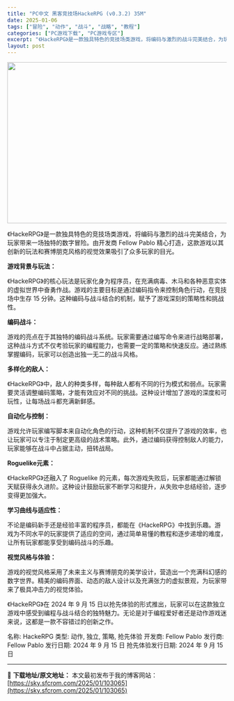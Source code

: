 ```yaml
---
title: "PC中文 黑客竞技场HackeRPG (v0.3.2) 35M"
date: 2025-01-06
tags: ["冒险", "动作", "战斗", "战略", "教程"]
categories: ["PC游戏下载", "PC游戏专区"]
excerpt: "《HackeRPG》是一款独具特色的竞技场类游戏，将编码与激烈的战斗完美结合，为玩家带来一场独特的数字冒险。由开发商 Fellow Pablo 精心打造，这款游戏以其创新的玩法和赛博朋克风格的视觉效果吸引了众多玩家的目光。 游戏背景与玩法： 《HackeRPG》的核心玩法是玩家化身为程序员，在充满病&hellip;"
layout: post
---
```


<img class="aligncenter size-full wp-image-103066" src="https://sky.sfcrom.com/wp-content/uploads/2025/01/202501060316419.webp" alt="" width="660" height="370" />

《HackeRPG》是一款独具特色的竞技场类游戏，将编码与激烈的战斗完美结合，为玩家带来一场独特的数字冒险。由开发商 Fellow Pablo 精心打造，这款游戏以其创新的玩法和赛博朋克风格的视觉效果吸引了众多玩家的目光。

<strong>游戏背景与玩法：</strong>

《HackeRPG》的核心玩法是玩家化身为程序员，在充满病毒、木马和各种恶意实体的虚拟世界中奋勇作战。游戏的主要目标是通过编码指令来控制角色行动，在竞技场中生存 15 分钟。这种编码与战斗结合的机制，赋予了游戏深刻的策略性和挑战性。

<strong>编码战斗：</strong>

游戏的亮点在于其独特的编码战斗系统。玩家需要通过编写命令来进行战略部署，这种战斗方式不仅考验玩家的编程能力，也需要一定的策略和快速反应。通过熟练掌握编码，玩家可以创造出独一无二的战斗风格。

<strong>多样化的敌人：</strong>

《HackeRPG》中，敌人的种类多样，每种敌人都有不同的行为模式和弱点。玩家需要灵活调整编码策略，才能有效应对不同的挑战。这种设计增加了游戏的深度和可玩性，让每场战斗都充满新鲜感。

<strong>自动化与控制：</strong>

游戏允许玩家编写脚本来自动化角色的行动，这种机制不仅提升了游戏的效率，也让玩家可以专注于制定更高级的战术策略。此外，通过编码获得控制敌人的能力，玩家能够在战斗中占据主动，扭转战局。

<strong>Roguelike元素：</strong>

《HackeRPG》还融入了 Roguelike 的元素，每次游戏失败后，玩家都能通过解锁天赋获得永久进阶。这种设计鼓励玩家不断学习和提升，从失败中总结经验，逐步变得更加强大。

<strong>学习曲线与适应性：</strong>

不论是编码新手还是经验丰富的程序员，都能在《HackeRPG》中找到乐趣。游戏为不同水平的玩家提供了适应的空间，通过简单易懂的教程和逐步递增的难度，让所有玩家都能享受到编码战斗的乐趣。

<strong>视觉风格与体验：</strong>

游戏的视觉风格采用了未来主义与赛博朋克的美学设计，营造出一个充满科幻感的数字世界。精美的编码界面、动态的敌人设计以及充满张力的虚拟景观，为玩家带来了极具冲击力的视觉体验。

《HackeRPG》在 2024 年 9 月 15 日以抢先体验的形式推出，玩家可以在这款独立游戏中感受到编程与战斗结合的独特魅力。无论是对于编程爱好者还是动作游戏迷来说，这都是一款不容错过的创新之作。

名称: HackeRPG
类型: 动作, 独立, 策略, 抢先体验
开发商: Fellow Pablo
发行商: Fellow Pablo
发行日期: 2024 年 9 月 15 日
抢先体验发行日期: 2024 年 9 月 15 日

---
📖 **下载地址/原文地址：** 本文最初发布于我的博客网站：[https://sky.sfcrom.com/2025/01/103065](https://sky.sfcrom.com/2025/01/103065)
